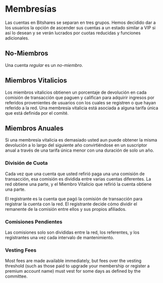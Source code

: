 # Membresías

Las cuentas en Bitshares se separan en tres grupos. Hemos decidido dar a los usuarios la opción de ascender sus cuentas a un estado similar a VIP si así lo desean y se verán lucrados por cuotas reducidas y funciones adicionales.

## No-Miembros

Una cuenta *regular* es un *no-miembro*.

## Miembros Vitalicios

Los miembros vitalicios obtienen un porcentaje de devolución en cada comisión de transacción que paguen y califican para adquirir ingresos por referidos provenientes de usuarios con los cuales se registren o que hayan referido a la red. Una membresía vitalicia está asociada a alguna tarifa única que está definida por el comité.

## Miembros Anuales

Si una membresía vitalicia es demasiado usted aun puede obtener la misma devolución a lo largo del siguiente año convirtiéndose en un suscriptor anual a través de una tarifa única menor con una duración de solo un año.

### División de Cuota

Cada vez que una cuenta que usted refirió paga una una comisión de transacción, esa comisión es dividida entre varias cuentas diferentes. La red obtiene una parte, y el Miembro Vitalicio que refirió la cuenta obtiene una parte.

El registrante es la cuenta que pagó la comisión de transacción para registrar la cuenta con la red. El registrante decide cómo dividir el remanente de la comisión entre ellos y sus propios afiliados.

### Comisiones Pendientes

Las comisiones solo son divididas entre la red, los referentes, y los registrantes una vez cada intervalo de mantenimiento.

### Vesting Fees

Most fees are made available immediately, but fees over the vesting threshold (such as those paid to upgrade your membership or register a premium account name) must vest for some days as defined by the committee.